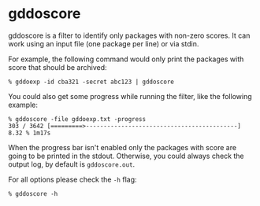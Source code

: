 # gddoscore

gddoscore is a filter to identify only packages with non-zero scores. It can
work using an input file (one package per line) or via stdin.

For example, the following command would only print the packages with score that
should be archived:

```
% gddoexp -id cba321 -secret abc123 | gddoscore
```

You could also get some progress while running the filter, like the following
example:

```
% gddoscore -file gddoexp.txt -progress
303 / 3642 [=========>-------------------------------------------] 8.32 % 1m17s
```

When the progress bar isn't enabled only the packages with score are going to be
printed in the stdout. Otherwise, you could always check the output log, by
default is `gddoscore.out`.

For all options please check the `-h` flag:
```
% gddoscore -h
```